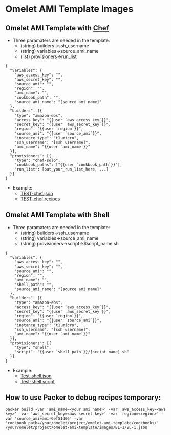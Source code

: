 Omelet AMI Template Images 
=================== 

## Omelet AMI Template with [Chef](http://www.getchef.com/chef/)
- Three paramaters are needed in the template: 
    - (string) builders->ssh_username
    - (string) variables->source_ami_name
    - (list) provisioners->run_list

```
{
  "variables": {
    "aws_access_key": "",
    "aws_secret_key": "",
    "source_ami": "",
    "region": "",
    "ami_name": "",
    "cookbook_path": "",
    "source_ami_name": "[source ami name]"
  },
  "builders": [{
    "type": "amazon-ebs",
    "access_key": "{{user `aws_access_key`}}",
    "secret_key": "{{user `aws_secret_key`}}",
    "region": "{{user `region`}}",
    "source_ami": "{{user `source_ami`}}",
    "instance_type": "t1.micro",
    "ssh_username": "[ssh username]",
    "ami_name": "{{user `ami_name`}}"
  }],
  "provisioners": [{
    "type": "chef-solo",
    "cookbook_paths": ["{{user `cookbook_path`}}"],
    "run_list": [put_your_run_list_here, ...]
  }]
}
```

- Example: 
    - [TEST-chef.json](https://github.com/TrendMicroDCS/omelet-ami-template/blob/master/images/BL-1/TEST-chef/TEST-chef.json) 
    - [TEST-chef recipes](https://github.com/TrendMicroDCS/omelet-ami-template/tree/master/cookbooks/TEST-chef) 

## Omelet AMI Template with Shell
- Three paramaters are needed in the template: 
    - (string) builders->ssh_username
    - (string) variables->source_ami_name
    - (string) provisioners->script->$script_name.sh

```
{
  "variables": {
    "aws_access_key": "",
    "aws_secret_key": "",
    "source_ami": "",
    "region": "",
    "ami_name": "",
    "shell_path": "",
    "source_ami_name": "[source ami name]"
  },
  "builders": [{
    "type": "amazon-ebs",
    "access_key": "{{user `aws_access_key`}}",
    "secret_key": "{{user `aws_secret_key`}}",
    "region": "{{user `region`}}",
    "source_ami": "{{user `source_ami`}}",
    "instance_type": "t1.micro",
    "ssh_username": "[ssh username]",
    "ami_name": "{{user `ami_name`}}"
  }],
  "provisioners": [{
    "type": "shell",
    "script": "{{user `shell_path`}}/[script name].sh"
  }]
}
```

- Example:
    - [Test-shell.json](https://github.com/TrendMicroDCS/omelet-ami-template/blob/master/images/BL-1/TEST-shell/TEST-shell.json) 
    - [Test-shell script](https://github.com/TrendMicroDCS/omelet-ami-template/blob/master/shell/TEST-shell/basic.sh) 


## How to use Packer to debug recipes temporary: 
```
packer build -var 'ami_name=<your ami name>' -var 'aws_access_key=<aws key>' -var 'aws_secret_key=<aws secret key>' -var 'region=<region>' -var 'source_ami=ami-6ef51d06' -var 'cookbook_path=/your/omelet/project/omelet-ami-template/cookbooks/' /your/omelet/project/omelet-ami-template/images/BL-1/BL-1.json
```
